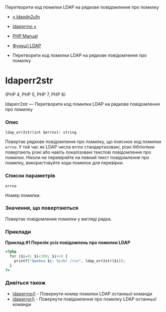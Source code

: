 Перетворити код помилки LDAP на рядкове повідомлення про помилку

-   [« ldapdn2ufn](function.ldap-dn2ufn.html)
    
-   [ldaperrno »](function.ldap-errno.html)
    
-   [PHP Manual](index.html)
    
-   [Функції LDAP](ref.ldap.html)
    
-   Перетворити код помилки LDAP на рядкове повідомлення про помилку
    

# ldaperr2str

(PHP 4, PHP 5, PHP 7, PHP 8)

ldaperr2str — Перетворити код помилки LDAP на рядкове повідомлення про помилку

### Опис

```methodsynopsis
ldap_err2str(int $errno): string
```

Повертає рядкове повідомлення про помилку, що пояснює код помилки `errno`. У той час як LDAP числа errno стандартизовані, різні бібліотеки повертають різні або навіть локалізовані текстові повідомлення про помилки. Ніколи не перевіряйте на певний текст повідомлення про помилку, використовуйте коди помилок для перевірки.

### Список параметрів

`errno`

Номер помилки.

### Значення, що повертаються

Повертає повідомлення помилки у вигляді рядка.

### Приклади

**Приклад #1 Перелік усіх повідомлень про помилки LDAP**

```php
<?php
  for ($i=0; $i<100; $i++) {
    printf("Ошибка $i: %s<br />\n", ldap_err2str($i));
  }
?>
```

### Дивіться також

-   [ldaperrno()](function.ldap-errno.html) - Повернути номер помилки LDAP останньої команди
-   [ldaperror()](function.ldap-error.html) - Повернути повідомлення про помилку LDAP останньої команди
